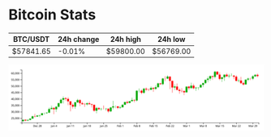 # Bitcoin Stats

BTC/USDT|24h change|24h high|24h low|
|---|---|---|---|
|$57841.65|-0.01%|$59800.00|$56769.00|

<img src="./chart.svg">

